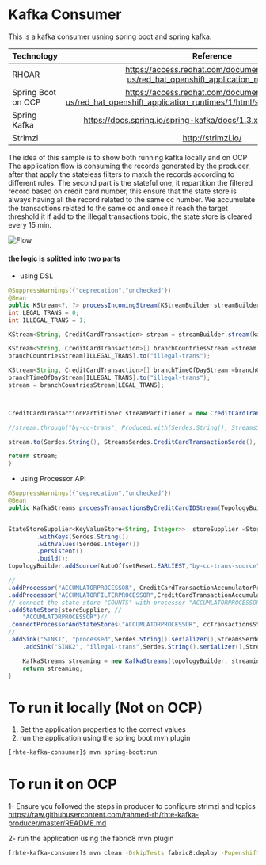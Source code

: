 # Kafka Consumer

This is a kafka consumer usning spring boot and spring kafka. 

| Technology          |   Reference         |
| -------------       |:-------------:|
| RHOAR               |  <https://access.redhat.com/documentation/en-us/red_hat_openshift_application_runtimes/1/> |
| Spring Boot on OCP  |   <https://access.redhat.com/documentation/en-us/red_hat_openshift_application_runtimes/1/html/spring_boot_runtime_guide/>      |
| Spring Kafka        |  <https://docs.spring.io/spring-kafka/docs/1.3.x/reference/htmlsingle/> |
| Strimzi             | <http://strimzi.io/> |

The idea of this sample is to show both running kafka locally and on OCP
The application flow is consuming the records generated by the producer, after that apply the stateless filters to match the records according to different rules.
The second part is the stateful one, it repartition the filtered record based on credit card number, this ensure that the state store is always having all the record related to the same cc number. We accumulate the transactions related to the same cc and once it reach the target threshold it if add to the illegal transactions topic, the state store is cleared every 15 min.

 
![Flow](https://raw.githubusercontent.com/rahmed-rh/rhte-kafka-consumer/master/Flow.jpg "Flow logic")

#### the logic is splitted into two parts
- using DSL
```java
@SuppressWarnings({"deprecation","unchecked"})
@Bean
public KStream<?, ?> processIncomingStream(KStreamBuilder streamBuilder) {
int LEGAL_TRANS = 0;
int ILLEGAL_TRANS = 1;

KStream<String, CreditCardTransaction> stream = streamBuilder.stream(kafkaTopic);

KStream<String, CreditCardTransaction>[] branchCountriesStream =stream.branch(TransactionPatterns.allowedCountries,TransactionPatterns.bannedCountries);
branchCountriesStream[ILLEGAL_TRANS].to("illegal-trans");

KStream<String, CreditCardTransaction>[] branchTimeOfDayStream =branchCountriesStream[LEGAL_TRANS].branch(TransactionPatterns.ValidHourOfDay,TransactionPatterns.InvalidHourOfDay);
branchTimeOfDayStream[ILLEGAL_TRANS].to("illegal-trans");
stream = branchCountriesStream[LEGAL_TRANS];



CreditCardTransactionPartitioner streamPartitioner = new CreditCardTransactionPartitioner();

//stream.through("by-cc-trans", Produced.with(Serdes.String(), StreamsSerdes.CreditCardTransactionSerde(), streamPartitioner)).to("processed");

stream.to(Serdes.String(), StreamsSerdes.CreditCardTransactionSerde(), streamPartitioner,"by-cc-trans");

return stream;
}
```
- using Processor API
```java
@SuppressWarnings({"deprecation","unchecked"})
@Bean
public KafkaStreams processTransactionsByCreditCardIDStream(TopologyBuilder topologyBuilder,StreamsConfig streamingConfig) {


StateStoreSupplier<KeyValueStore<String, Integer>>  storeSupplier =Stores.create(ccTransactionsStateStoreName)
	    .withKeys(Serdes.String())
	    .withValues(Serdes.Integer())
	    .persistent()
	    .build();
topologyBuilder.addSource(AutoOffsetReset.EARLIEST,"by-cc-trans-source", new WallclockTimestampExtractor(),Serdes.String().deserializer(),StreamsSerdes.CreditCardTransactionSerde().deserializer(),"by-cc-trans")//

//
.addProcessor("ACCUMLATORPROCESSOR", CreditCardTransactionAccumulatorProcessor::new, "by-cc-trans-source")//
.addProcessor("ACCUMLATORFILTERPROCESSOR",CreditCardTransactionAccumulatorFilterProcessor::new , "ACCUMLATORPROCESSOR")
// connect the state store "COUNTS" with processor "ACCUMLATORPROCESSOR"  
.addStateStore(storeSupplier, //
	"ACCUMLATORPROCESSOR")//
.connectProcessorAndStateStores("ACCUMLATORPROCESSOR", ccTransactionsStateStoreName)
//
.addSink("SINK1", "processed",Serdes.String().serializer(),StreamsSerdes.CreditCardTransactionSerde().serializer(), "ACCUMLATORFILTERPROCESSOR")
	.addSink("SINK2", "illegal-trans",Serdes.String().serializer(),StreamsSerdes.CreditCardTransactionSerde().serializer(), "ACCUMLATORFILTERPROCESSOR");

	KafkaStreams streaming = new KafkaStreams(topologyBuilder, streamingConfig);
	return streaming;
}
```
# To run it locally (Not on OCP)
1. Set the application properties to the correct values
2. run the application using the spring boot mvn plugin
```sh
[rhte-kafka-consumer]$ mvn spring-boot:run
```
# To run it on OCP
1- Ensure you followed the steps in producer to configure strimzi and topics
<https://raw.githubusercontent.com/rahmed-rh/rhte-kafka-producer/master/README.md>

2- run the application using the fabric8 mvn plugin
```sh
[rhte-kafka-consumer]$ mvn clean -DskipTests fabric8:deploy -Popenshift
```
